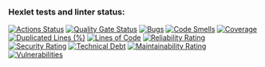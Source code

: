 ### Hexlet tests and linter status:
[![Actions Status](https://github.com/artemcherepanov2357/python-project-49/actions/workflows/hexlet-check.yml/badge.svg)](https://github.com/artemcherepanov2357/python-project-49/actions)
[![Quality Gate Status](https://sonarcloud.io/api/project_badges/measure?project=artemcherepanov2357_python-project-49&metric=alert_status)](https://sonarcloud.io/summary/new_code?id=artemcherepanov2357_python-project-49)
[![Bugs](https://sonarcloud.io/api/project_badges/measure?project=artemcherepanov2357_python-project-49&metric=bugs)](https://sonarcloud.io/summary/new_code?id=artemcherepanov2357_python-project-49)
[![Code Smells](https://sonarcloud.io/api/project_badges/measure?project=artemcherepanov2357_python-project-49&metric=code_smells)](https://sonarcloud.io/summary/new_code?id=artemcherepanov2357_python-project-49)
[![Coverage](https://sonarcloud.io/api/project_badges/measure?project=artemcherepanov2357_python-project-49&metric=coverage)](https://sonarcloud.io/summary/new_code?id=artemcherepanov2357_python-project-49)
[![Duplicated Lines (%)](https://sonarcloud.io/api/project_badges/measure?project=artemcherepanov2357_python-project-49&metric=duplicated_lines_density)](https://sonarcloud.io/summary/new_code?id=artemcherepanov2357_python-project-49)
[![Lines of Code](https://sonarcloud.io/api/project_badges/measure?project=artemcherepanov2357_python-project-49&metric=ncloc)](https://sonarcloud.io/summary/new_code?id=artemcherepanov2357_python-project-49)
[![Reliability Rating](https://sonarcloud.io/api/project_badges/measure?project=artemcherepanov2357_python-project-49&metric=reliability_rating)](https://sonarcloud.io/summary/new_code?id=artemcherepanov2357_python-project-49)
[![Security Rating](https://sonarcloud.io/api/project_badges/measure?project=artemcherepanov2357_python-project-49&metric=security_rating)](https://sonarcloud.io/summary/new_code?id=artemcherepanov2357_python-project-49)
[![Technical Debt](https://sonarcloud.io/api/project_badges/measure?project=artemcherepanov2357_python-project-49&metric=sqale_index)](https://sonarcloud.io/summary/new_code?id=artemcherepanov2357_python-project-49)
[![Maintainability Rating](https://sonarcloud.io/api/project_badges/measure?project=artemcherepanov2357_python-project-49&metric=sqale_rating)](https://sonarcloud.io/summary/new_code?id=artemcherepanov2357_python-project-49)
[![Vulnerabilities](https://sonarcloud.io/api/project_badges/measure?project=artemcherepanov2357_python-project-49&metric=vulnerabilities)](https://sonarcloud.io/summary/new_code?id=artemcherepanov2357_python-project-49)
